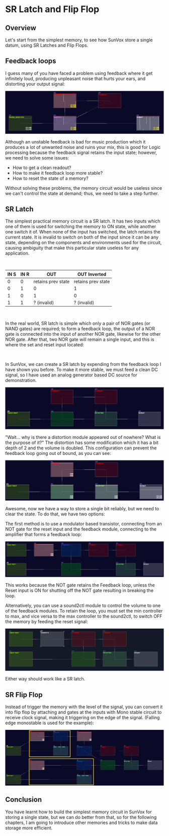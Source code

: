 # SR Latch and Flip Flop

## Overview
Let's start from the simplest memory, to see how SunVox store a single datum, using SR Latches and Flip Flops.

## Feedback loops
I guess many of you have faced a problem using feedback where it get infinitely loud, producing unpleasant noise that hurts your ears, and distorting your output signal:

![unstable feedback](../images/memory_circuits/unstable_feedback.png)

Although an unstable feedback is bad for music production which it produces a lot of unwanted noise and ruins your mix, this is good for Logic processing because the feedback signal retains the input state; however, we need to solve some issues:

- How to get a clean readout?
- How to make it feedback loop more stable?
- How to reset the state of a memory?

Without solving these problems, the memory circuit would be useless since we can't control the state at demand; thus, we need to take a step further.

## SR Latch

The simplest practical memory circuit is a SR latch. It has two inputs which one of them is used for switching the memory to ON state, while another one switch it of. When none of the input has switched, the latch retains the current state. It is invalid to switch on both of the input since it can be any state, depending on the components and environments used for the circuit, causing ambiguity that make this particular state useless for any application.

<br>

| IN S | IN R | OUT                | OUT Inverted       |
|------|------|--------------------|--------------------|
| 0    | 0    | retains prev state | retains prev state |
| 0    | 1    | 0                  | 1                  |
| 1    | 0    | 1                  | 0                  |
| 1    | 1    | ? (invalid)        | ? (invalid)        |

<br>

In the real world, SR latch is simple which only a pair of NOR gates (or NAND gates) are required; to form a feedback loop, the output of a NOR gate is connected into the input of another NOR gate, likewise for the other NOR gate. After that, two NOR gate will remain a single input, and this is where the set and reset input located:

<object data="../apps/circuitjs/circuitjs.html?ctz=CQAgjCAMB0l3BWcMBMcUHYMGZIA4UA2ATmIxAUgoqoQFMBaMMAKDAWxEPxABYxCIPHD4CoIFNQRsOXHghR4hIhUqqTaLADJylvFYr4iqVAC4AnAK51qkbboq9eFQwifizVm0jsB3ZVS82JLcesSCfgEUYCE8TmpshJLCtIZ44S5KkgAmdABmAIaWADamDMV02eAeULCsAOZCGaogxK6GJiwAHtFU2MKOxCD9nM4ozgDKdKbdNJIKzggkLuRjzgBKdADO0yz+KaKCB0Eaew4n57wJ-qF8GbcIMVBnB4-JBglAA" width="100%" height="500vh"></object><br>

In SunVox, we can create a SR latch by expending from the feedback loop I have shown you before. To make it more stable, we must feed a clean DC signal, so I have used an analog generator based DC source for demonstration.

![unstable feedback](../images/memory_circuits/limited_feedback.png)

"Wait... why is there a distortion module appeared out of nowhere? What is the purpose of it?" The distortion has some modification which it has a bit depth of 2 and the volume is doubled. This configuration can prevent the feedback loop going out of bound, as you can see:

![unstable feedback active](../images/memory_circuits/limited_feedback_active.png)

Awesome, now we have a way to store a single bit reliably, but we need to clear the state. To do that, we have two options:

The first method is to use a modulator based transistor, connecting from an NOT gate for the reset input and the feedback module, connecting to the amplifier that forms a feedback loop:

![sr latch](../images/memory_circuits/sr_latch.png)

This works because the NOT gate retains the Feedback loop, unless the Reset input is ON for shutting off the NOT gate resulting in breaking the loop.

Alternatively, you can use a sound2ctl module to control the volume to one of the feedback modules. To retain the loop, you must set the min controller to max, and vice versa to the max controller to the sound2ctl, to switch OFF the memory by feeding the reset signal:

![sr latch s2c](../images/memory_circuits/sr_latch_s2c.png)

Either way should work like a SR latch. 


## SR Flip Flop

Instead of trigger the memory with the level of the signal, you can convert it into flip flop by attaching and gates at the inputs with Mono stable circuit to receive clock signal, making it triggering on the edge of the signal. (Falling edge monostable is used for the example):

![sr ff](../images/memory_circuits/sr_ff1_f.png)

## Conclusion

You have learnt how to build the simplest memory circuit in SunVox for storing a single state, but we can do better from that, so for the following chapters, I am going to introduce other memories and tricks to make data storage more efficient.